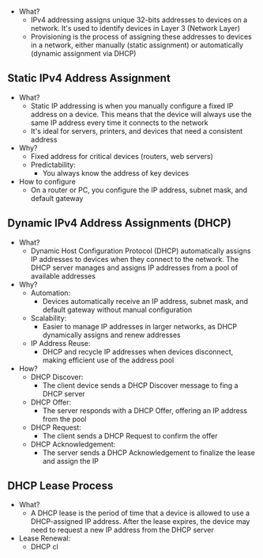 - What?
	- IPv4 addressing assigns unique 32-bits addresses to devices on a network. It's used to identify devices in Layer 3 (Network Layer)
	- Provisioning is the process of assigning these addresses to devices in a network, either manually (static assignment) or automatically (dynamic assignment via DHCP)

## Static IPv4 Address Assignment
- What?
	- Static IP addressing is when you manually configure a fixed IP address on a device. This means that the device will always use the same IP address every time it connects to the network
	- It's ideal for servers, printers, and devices that need a consistent address
- Why?
	- Fixed address for critical devices (routers, web servers)
	- Predictability:
		- You always know the address of key devices
- How to configure
	- On a router or PC, you configure the IP address, subnet mask, and default gateway

## Dynamic IPv4 Address Assignments (DHCP)
- What?
	- Dynamic Host Configuration Protocol (DHCP) automatically assigns IP addresses to devices when they connect to the network. The DHCP server manages and assigns IP addresses from a pool of available addresses
- Why?
	- Automation:
		- Devices automatically receive an IP address, subnet mask, and default gateway without manual configuration
	- Scalability:
		- Easier to manage IP addresses in larger networks, as DHCP dynamically assigns and renew addresses
	- IP Address Reuse:
		- DHCP and recycle IP addresses when devices disconnect, making efficient use of the address pool
- How?
	- DHCP Discover:
		- The client device sends a DHCP Discover message to fing a DHCP server
	- DHCP Offer:
		- The server responds with a DHCP Offer, offering an IP address from the pool
	- DHCP Request:
		- The client sends a DHCP Request to confirm the offer
	- DHCP Acknowledgement:
		- The server sends a DHCP Acknowledgement to finalize the lease and assign the IP

## DHCP Lease Process
- What?
	- A DHCP lease is the period of time that a device is allowed to use a DHCP-assigned IP address. After the lease expires, the device may need to request a new IP address from the DHCP server
- Lease Renewal:
	- DHCP cl